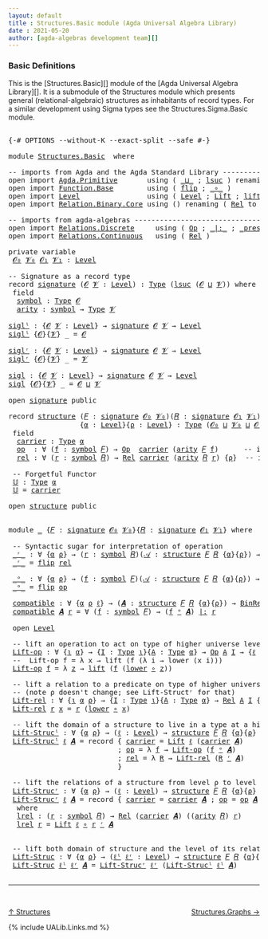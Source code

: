 ```yaml
---
layout: default
title : Structures.Basic module (Agda Universal Algebra Library)
date : 2021-05-20
author: [agda-algebras development team][]
---
```


### <a id="basic-definitions">Basic Definitions</a>

This is the [Structures.Basic][] module of the [Agda Universal Algebra Library][]. It is a submodule of the Structures module which presents general (relational-algebraic) structures as inhabitants of record types.  For a similar development using Sigma types see the Structures.Sigma.Basic module.

<pre class="Agda">

<a id="519" class="Symbol">{-#</a> <a id="523" class="Keyword">OPTIONS</a> <a id="531" class="Pragma">--without-K</a> <a id="543" class="Pragma">--exact-split</a> <a id="557" class="Pragma">--safe</a> <a id="564" class="Symbol">#-}</a>

<a id="569" class="Keyword">module</a> <a id="576" href="Structures.Basic.html" class="Module">Structures.Basic</a>  <a id="594" class="Keyword">where</a>

<a id="601" class="Comment">-- imports from Agda and the Agda Standard Library -------------------------------------------</a>
<a id="696" class="Keyword">open</a> <a id="701" class="Keyword">import</a> <a id="708" href="Agda.Primitive.html" class="Module">Agda.Primitive</a>       <a id="729" class="Keyword">using</a> <a id="735" class="Symbol">(</a> <a id="737" href="Agda.Primitive.html#810" class="Primitive Operator">_⊔_</a> <a id="741" class="Symbol">;</a> <a id="743" href="Agda.Primitive.html#780" class="Primitive">lsuc</a> <a id="748" class="Symbol">)</a> <a id="750" class="Keyword">renaming</a> <a id="759" class="Symbol">(</a> <a id="761" href="Agda.Primitive.html#326" class="Primitive">Set</a> <a id="765" class="Symbol">to</a> <a id="768" class="Primitive">Type</a> <a id="773" class="Symbol">)</a>
<a id="775" class="Keyword">open</a> <a id="780" class="Keyword">import</a> <a id="787" href="Function.Base.html" class="Module">Function.Base</a>        <a id="808" class="Keyword">using</a> <a id="814" class="Symbol">(</a> <a id="816" href="Function.Base.html#1554" class="Function">flip</a> <a id="821" class="Symbol">;</a> <a id="823" href="Function.Base.html#1031" class="Function Operator">_∘_</a> <a id="827" class="Symbol">)</a>
<a id="829" class="Keyword">open</a> <a id="834" class="Keyword">import</a> <a id="841" href="Level.html" class="Module">Level</a>                <a id="862" class="Keyword">using</a> <a id="868" class="Symbol">(</a> <a id="870" href="Agda.Primitive.html#597" class="Postulate">Level</a> <a id="876" class="Symbol">;</a> <a id="878" href="Level.html#400" class="Record">Lift</a> <a id="883" class="Symbol">;</a> <a id="885" href="Level.html#457" class="InductiveConstructor">lift</a> <a id="890" class="Symbol">;</a> <a id="892" href="Level.html#470" class="Field">lower</a> <a id="898" class="Symbol">)</a>
<a id="900" class="Keyword">open</a> <a id="905" class="Keyword">import</a> <a id="912" href="Relation.Binary.Core.html" class="Module">Relation.Binary.Core</a> <a id="933" class="Keyword">using</a> <a id="939" class="Symbol">()</a> <a id="942" class="Keyword">renaming</a> <a id="951" class="Symbol">(</a> <a id="953" href="Relation.Binary.Core.html#882" class="Function">Rel</a> <a id="957" class="Symbol">to</a> <a id="960" class="Function">BinRel</a> <a id="967" class="Symbol">)</a>

<a id="970" class="Comment">-- imports from agda-algebras --------------------------------------------------------------</a>
<a id="1063" class="Keyword">open</a> <a id="1068" class="Keyword">import</a> <a id="1075" href="Relations.Discrete.html" class="Module">Relations.Discrete</a>     <a id="1098" class="Keyword">using</a> <a id="1104" class="Symbol">(</a> <a id="1106" href="Relations.Discrete.html#5506" class="Function">Op</a> <a id="1109" class="Symbol">;</a> <a id="1111" href="Relations.Discrete.html#6404" class="Function Operator">_|:_</a> <a id="1116" class="Symbol">;</a> <a id="1118" href="Relations.Discrete.html#6230" class="Function Operator">_preserves_</a> <a id="1130" class="Symbol">)</a>
<a id="1132" class="Keyword">open</a> <a id="1137" class="Keyword">import</a> <a id="1144" href="Relations.Continuous.html" class="Module">Relations.Continuous</a>   <a id="1167" class="Keyword">using</a> <a id="1173" class="Symbol">(</a> <a id="1175" href="Relations.Continuous.html#3871" class="Function">Rel</a> <a id="1179" class="Symbol">)</a>

<a id="1182" class="Keyword">private</a> <a id="1190" class="Keyword">variable</a>
 <a id="1200" href="Structures.Basic.html#1200" class="Generalizable">𝓞₀</a> <a id="1203" href="Structures.Basic.html#1203" class="Generalizable">𝓥₀</a> <a id="1206" href="Structures.Basic.html#1206" class="Generalizable">𝓞₁</a> <a id="1209" href="Structures.Basic.html#1209" class="Generalizable">𝓥₁</a> <a id="1212" class="Symbol">:</a> <a id="1214" href="Agda.Primitive.html#597" class="Postulate">Level</a>

<a id="1221" class="Comment">-- Signature as a record type</a>
<a id="1251" class="Keyword">record</a> <a id="signature"></a><a id="1258" href="Structures.Basic.html#1258" class="Record">signature</a> <a id="1268" class="Symbol">(</a><a id="1269" href="Structures.Basic.html#1269" class="Bound">𝓞</a> <a id="1271" href="Structures.Basic.html#1271" class="Bound">𝓥</a> <a id="1273" class="Symbol">:</a> <a id="1275" href="Agda.Primitive.html#597" class="Postulate">Level</a><a id="1280" class="Symbol">)</a> <a id="1282" class="Symbol">:</a> <a id="1284" href="Structures.Basic.html#768" class="Primitive">Type</a> <a id="1289" class="Symbol">(</a><a id="1290" href="Agda.Primitive.html#780" class="Primitive">lsuc</a> <a id="1295" class="Symbol">(</a><a id="1296" href="Structures.Basic.html#1269" class="Bound">𝓞</a> <a id="1298" href="Agda.Primitive.html#810" class="Primitive Operator">⊔</a> <a id="1300" href="Structures.Basic.html#1271" class="Bound">𝓥</a><a id="1301" class="Symbol">))</a> <a id="1304" class="Keyword">where</a>
 <a id="1311" class="Keyword">field</a>
  <a id="signature.symbol"></a><a id="1319" href="Structures.Basic.html#1319" class="Field">symbol</a> <a id="1326" class="Symbol">:</a> <a id="1328" href="Structures.Basic.html#768" class="Primitive">Type</a> <a id="1333" href="Structures.Basic.html#1269" class="Bound">𝓞</a>
  <a id="signature.arity"></a><a id="1337" href="Structures.Basic.html#1337" class="Field">arity</a> <a id="1343" class="Symbol">:</a> <a id="1345" href="Structures.Basic.html#1319" class="Field">symbol</a> <a id="1352" class="Symbol">→</a> <a id="1354" href="Structures.Basic.html#768" class="Primitive">Type</a> <a id="1359" href="Structures.Basic.html#1271" class="Bound">𝓥</a>

<a id="siglˡ"></a><a id="1362" href="Structures.Basic.html#1362" class="Function">siglˡ</a> <a id="1368" class="Symbol">:</a> <a id="1370" class="Symbol">{</a><a id="1371" href="Structures.Basic.html#1371" class="Bound">𝓞</a> <a id="1373" href="Structures.Basic.html#1373" class="Bound">𝓥</a> <a id="1375" class="Symbol">:</a> <a id="1377" href="Agda.Primitive.html#597" class="Postulate">Level</a><a id="1382" class="Symbol">}</a> <a id="1384" class="Symbol">→</a> <a id="1386" href="Structures.Basic.html#1258" class="Record">signature</a> <a id="1396" href="Structures.Basic.html#1371" class="Bound">𝓞</a> <a id="1398" href="Structures.Basic.html#1373" class="Bound">𝓥</a> <a id="1400" class="Symbol">→</a> <a id="1402" href="Agda.Primitive.html#597" class="Postulate">Level</a>
<a id="1408" href="Structures.Basic.html#1362" class="Function">siglˡ</a> <a id="1414" class="Symbol">{</a><a id="1415" href="Structures.Basic.html#1415" class="Bound">𝓞</a><a id="1416" class="Symbol">}{</a><a id="1418" href="Structures.Basic.html#1418" class="Bound">𝓥</a><a id="1419" class="Symbol">}</a> <a id="1421" class="Symbol">_</a> <a id="1423" class="Symbol">=</a> <a id="1425" href="Structures.Basic.html#1415" class="Bound">𝓞</a>

<a id="siglʳ"></a><a id="1428" href="Structures.Basic.html#1428" class="Function">siglʳ</a> <a id="1434" class="Symbol">:</a> <a id="1436" class="Symbol">{</a><a id="1437" href="Structures.Basic.html#1437" class="Bound">𝓞</a> <a id="1439" href="Structures.Basic.html#1439" class="Bound">𝓥</a> <a id="1441" class="Symbol">:</a> <a id="1443" href="Agda.Primitive.html#597" class="Postulate">Level</a><a id="1448" class="Symbol">}</a> <a id="1450" class="Symbol">→</a> <a id="1452" href="Structures.Basic.html#1258" class="Record">signature</a> <a id="1462" href="Structures.Basic.html#1437" class="Bound">𝓞</a> <a id="1464" href="Structures.Basic.html#1439" class="Bound">𝓥</a> <a id="1466" class="Symbol">→</a> <a id="1468" href="Agda.Primitive.html#597" class="Postulate">Level</a>
<a id="1474" href="Structures.Basic.html#1428" class="Function">siglʳ</a> <a id="1480" class="Symbol">{</a><a id="1481" href="Structures.Basic.html#1481" class="Bound">𝓞</a><a id="1482" class="Symbol">}{</a><a id="1484" href="Structures.Basic.html#1484" class="Bound">𝓥</a><a id="1485" class="Symbol">}</a> <a id="1487" class="Symbol">_</a> <a id="1489" class="Symbol">=</a> <a id="1491" href="Structures.Basic.html#1484" class="Bound">𝓥</a>

<a id="sigl"></a><a id="1494" href="Structures.Basic.html#1494" class="Function">sigl</a> <a id="1499" class="Symbol">:</a> <a id="1501" class="Symbol">{</a><a id="1502" href="Structures.Basic.html#1502" class="Bound">𝓞</a> <a id="1504" href="Structures.Basic.html#1504" class="Bound">𝓥</a> <a id="1506" class="Symbol">:</a> <a id="1508" href="Agda.Primitive.html#597" class="Postulate">Level</a><a id="1513" class="Symbol">}</a> <a id="1515" class="Symbol">→</a> <a id="1517" href="Structures.Basic.html#1258" class="Record">signature</a> <a id="1527" href="Structures.Basic.html#1502" class="Bound">𝓞</a> <a id="1529" href="Structures.Basic.html#1504" class="Bound">𝓥</a> <a id="1531" class="Symbol">→</a> <a id="1533" href="Agda.Primitive.html#597" class="Postulate">Level</a>
<a id="1539" href="Structures.Basic.html#1494" class="Function">sigl</a> <a id="1544" class="Symbol">{</a><a id="1545" href="Structures.Basic.html#1545" class="Bound">𝓞</a><a id="1546" class="Symbol">}{</a><a id="1548" href="Structures.Basic.html#1548" class="Bound">𝓥</a><a id="1549" class="Symbol">}</a> <a id="1551" class="Symbol">_</a> <a id="1553" class="Symbol">=</a> <a id="1555" href="Structures.Basic.html#1545" class="Bound">𝓞</a> <a id="1557" href="Agda.Primitive.html#810" class="Primitive Operator">⊔</a> <a id="1559" href="Structures.Basic.html#1548" class="Bound">𝓥</a>

<a id="1562" class="Keyword">open</a> <a id="1567" href="Structures.Basic.html#1258" class="Module">signature</a> <a id="1577" class="Keyword">public</a>

<a id="1585" class="Keyword">record</a> <a id="structure"></a><a id="1592" href="Structures.Basic.html#1592" class="Record">structure</a> <a id="1602" class="Symbol">(</a><a id="1603" href="Structures.Basic.html#1603" class="Bound">𝐹</a> <a id="1605" class="Symbol">:</a> <a id="1607" href="Structures.Basic.html#1258" class="Record">signature</a> <a id="1617" href="Structures.Basic.html#1200" class="Generalizable">𝓞₀</a> <a id="1620" href="Structures.Basic.html#1203" class="Generalizable">𝓥₀</a><a id="1622" class="Symbol">)(</a><a id="1624" href="Structures.Basic.html#1624" class="Bound">𝑅</a> <a id="1626" class="Symbol">:</a> <a id="1628" href="Structures.Basic.html#1258" class="Record">signature</a> <a id="1638" href="Structures.Basic.html#1206" class="Generalizable">𝓞₁</a> <a id="1641" href="Structures.Basic.html#1209" class="Generalizable">𝓥₁</a><a id="1643" class="Symbol">)</a>
                 <a id="1662" class="Symbol">{</a><a id="1663" href="Structures.Basic.html#1663" class="Bound">α</a> <a id="1665" class="Symbol">:</a> <a id="1667" href="Agda.Primitive.html#597" class="Postulate">Level</a><a id="1672" class="Symbol">}{</a><a id="1674" href="Structures.Basic.html#1674" class="Bound">ρ</a> <a id="1676" class="Symbol">:</a> <a id="1678" href="Agda.Primitive.html#597" class="Postulate">Level</a><a id="1683" class="Symbol">}</a> <a id="1685" class="Symbol">:</a> <a id="1687" href="Structures.Basic.html#768" class="Primitive">Type</a> <a id="1692" class="Symbol">(</a><a id="1693" href="Structures.Basic.html#1617" class="Bound">𝓞₀</a> <a id="1696" href="Agda.Primitive.html#810" class="Primitive Operator">⊔</a> <a id="1698" href="Structures.Basic.html#1620" class="Bound">𝓥₀</a> <a id="1701" href="Agda.Primitive.html#810" class="Primitive Operator">⊔</a> <a id="1703" href="Structures.Basic.html#1638" class="Bound">𝓞₁</a> <a id="1706" href="Agda.Primitive.html#810" class="Primitive Operator">⊔</a> <a id="1708" href="Structures.Basic.html#1641" class="Bound">𝓥₁</a> <a id="1711" href="Agda.Primitive.html#810" class="Primitive Operator">⊔</a> <a id="1713" class="Symbol">(</a><a id="1714" href="Agda.Primitive.html#780" class="Primitive">lsuc</a> <a id="1719" class="Symbol">(</a><a id="1720" href="Structures.Basic.html#1663" class="Bound">α</a> <a id="1722" href="Agda.Primitive.html#810" class="Primitive Operator">⊔</a> <a id="1724" href="Structures.Basic.html#1674" class="Bound">ρ</a><a id="1725" class="Symbol">)))</a> <a id="1729" class="Keyword">where</a>
 <a id="1736" class="Keyword">field</a>
  <a id="structure.carrier"></a><a id="1744" href="Structures.Basic.html#1744" class="Field">carrier</a> <a id="1752" class="Symbol">:</a> <a id="1754" href="Structures.Basic.html#768" class="Primitive">Type</a> <a id="1759" href="Structures.Basic.html#1663" class="Bound">α</a>
  <a id="structure.op"></a><a id="1763" href="Structures.Basic.html#1763" class="Field">op</a>  <a id="1767" class="Symbol">:</a> <a id="1769" class="Symbol">∀</a> <a id="1771" class="Symbol">(</a><a id="1772" href="Structures.Basic.html#1772" class="Bound">f</a> <a id="1774" class="Symbol">:</a> <a id="1776" href="Structures.Basic.html#1319" class="Field">symbol</a> <a id="1783" href="Structures.Basic.html#1603" class="Bound">𝐹</a><a id="1784" class="Symbol">)</a> <a id="1786" class="Symbol">→</a> <a id="1788" href="Relations.Discrete.html#5506" class="Function">Op</a>  <a id="1792" href="Structures.Basic.html#1744" class="Field">carrier</a> <a id="1800" class="Symbol">(</a><a id="1801" href="Structures.Basic.html#1337" class="Field">arity</a> <a id="1807" href="Structures.Basic.html#1603" class="Bound">𝐹</a> <a id="1809" href="Structures.Basic.html#1772" class="Bound">f</a><a id="1810" class="Symbol">)</a>      <a id="1817" class="Comment">-- interpret. of operations</a>
  <a id="structure.rel"></a><a id="1847" href="Structures.Basic.html#1847" class="Field">rel</a> <a id="1851" class="Symbol">:</a> <a id="1853" class="Symbol">∀</a> <a id="1855" class="Symbol">(</a><a id="1856" href="Structures.Basic.html#1856" class="Bound">r</a> <a id="1858" class="Symbol">:</a> <a id="1860" href="Structures.Basic.html#1319" class="Field">symbol</a> <a id="1867" href="Structures.Basic.html#1624" class="Bound">𝑅</a><a id="1868" class="Symbol">)</a> <a id="1870" class="Symbol">→</a> <a id="1872" href="Relations.Continuous.html#3871" class="Function">Rel</a> <a id="1876" href="Structures.Basic.html#1744" class="Field">carrier</a> <a id="1884" class="Symbol">(</a><a id="1885" href="Structures.Basic.html#1337" class="Field">arity</a> <a id="1891" href="Structures.Basic.html#1624" class="Bound">𝑅</a> <a id="1893" href="Structures.Basic.html#1856" class="Bound">r</a><a id="1894" class="Symbol">)</a> <a id="1896" class="Symbol">{</a><a id="1897" href="Structures.Basic.html#1674" class="Bound">ρ</a><a id="1898" class="Symbol">}</a>  <a id="1901" class="Comment">-- interpret. of relations</a>

 <a id="1930" class="Comment">-- Forgetful Functor</a>
 <a id="structure.𝕌"></a><a id="1952" href="Structures.Basic.html#1952" class="Function">𝕌</a> <a id="1954" class="Symbol">:</a> <a id="1956" href="Structures.Basic.html#768" class="Primitive">Type</a> <a id="1961" href="Structures.Basic.html#1663" class="Bound">α</a>
 <a id="1964" href="Structures.Basic.html#1952" class="Function">𝕌</a> <a id="1966" class="Symbol">=</a> <a id="1968" href="Structures.Basic.html#1744" class="Field">carrier</a>

<a id="1977" class="Keyword">open</a> <a id="1982" href="Structures.Basic.html#1592" class="Module">structure</a> <a id="1992" class="Keyword">public</a>


<a id="2001" class="Keyword">module</a> <a id="2008" href="Structures.Basic.html#2008" class="Module">_</a> <a id="2010" class="Symbol">{</a><a id="2011" href="Structures.Basic.html#2011" class="Bound">𝐹</a> <a id="2013" class="Symbol">:</a> <a id="2015" href="Structures.Basic.html#1258" class="Record">signature</a> <a id="2025" href="Structures.Basic.html#1200" class="Generalizable">𝓞₀</a> <a id="2028" href="Structures.Basic.html#1203" class="Generalizable">𝓥₀</a><a id="2030" class="Symbol">}{</a><a id="2032" href="Structures.Basic.html#2032" class="Bound">𝑅</a> <a id="2034" class="Symbol">:</a> <a id="2036" href="Structures.Basic.html#1258" class="Record">signature</a> <a id="2046" href="Structures.Basic.html#1206" class="Generalizable">𝓞₁</a> <a id="2049" href="Structures.Basic.html#1209" class="Generalizable">𝓥₁</a><a id="2051" class="Symbol">}</a> <a id="2053" class="Keyword">where</a>

 <a id="2061" class="Comment">-- Syntactic sugar for interpretation of operation</a>
 <a id="2113" href="Structures.Basic.html#2113" class="Function Operator">_ʳ_</a> <a id="2117" class="Symbol">:</a> <a id="2119" class="Symbol">∀</a> <a id="2121" class="Symbol">{</a><a id="2122" href="Structures.Basic.html#2122" class="Bound">α</a> <a id="2124" href="Structures.Basic.html#2124" class="Bound">ρ</a><a id="2125" class="Symbol">}</a> <a id="2127" class="Symbol">→</a> <a id="2129" class="Symbol">(</a><a id="2130" href="Structures.Basic.html#2130" class="Bound">r</a> <a id="2132" class="Symbol">:</a> <a id="2134" href="Structures.Basic.html#1319" class="Field">symbol</a> <a id="2141" href="Structures.Basic.html#2032" class="Bound">𝑅</a><a id="2142" class="Symbol">)(</a><a id="2144" href="Structures.Basic.html#2144" class="Bound">𝒜</a> <a id="2146" class="Symbol">:</a> <a id="2148" href="Structures.Basic.html#1592" class="Record">structure</a> <a id="2158" href="Structures.Basic.html#2011" class="Bound">𝐹</a> <a id="2160" href="Structures.Basic.html#2032" class="Bound">𝑅</a> <a id="2162" class="Symbol">{</a><a id="2163" href="Structures.Basic.html#2122" class="Bound">α</a><a id="2164" class="Symbol">}{</a><a id="2166" href="Structures.Basic.html#2124" class="Bound">ρ</a><a id="2167" class="Symbol">})</a> <a id="2170" class="Symbol">→</a> <a id="2172" href="Relations.Continuous.html#3871" class="Function">Rel</a> <a id="2176" class="Symbol">(</a><a id="2177" href="Structures.Basic.html#1744" class="Field">carrier</a> <a id="2185" href="Structures.Basic.html#2144" class="Bound">𝒜</a><a id="2186" class="Symbol">)</a> <a id="2188" class="Symbol">((</a><a id="2190" href="Structures.Basic.html#1337" class="Field">arity</a> <a id="2196" href="Structures.Basic.html#2032" class="Bound">𝑅</a><a id="2197" class="Symbol">)</a> <a id="2199" href="Structures.Basic.html#2130" class="Bound">r</a><a id="2200" class="Symbol">)</a> <a id="2202" class="Symbol">{</a><a id="2203" href="Structures.Basic.html#2124" class="Bound">ρ</a><a id="2204" class="Symbol">}</a>
 <a id="2207" href="Structures.Basic.html#2113" class="Function Operator">_ʳ_</a> <a id="2211" class="Symbol">=</a> <a id="2213" href="Function.Base.html#1554" class="Function">flip</a> <a id="2218" href="Structures.Basic.html#1847" class="Field">rel</a>

 <a id="2224" href="Structures.Basic.html#2224" class="Function Operator">_ᵒ_</a> <a id="2228" class="Symbol">:</a> <a id="2230" class="Symbol">∀</a> <a id="2232" class="Symbol">{</a><a id="2233" href="Structures.Basic.html#2233" class="Bound">α</a> <a id="2235" href="Structures.Basic.html#2235" class="Bound">ρ</a><a id="2236" class="Symbol">}</a> <a id="2238" class="Symbol">→</a> <a id="2240" class="Symbol">(</a><a id="2241" href="Structures.Basic.html#2241" class="Bound">f</a> <a id="2243" class="Symbol">:</a> <a id="2245" href="Structures.Basic.html#1319" class="Field">symbol</a> <a id="2252" href="Structures.Basic.html#2011" class="Bound">𝐹</a><a id="2253" class="Symbol">)(</a><a id="2255" href="Structures.Basic.html#2255" class="Bound">𝒜</a> <a id="2257" class="Symbol">:</a> <a id="2259" href="Structures.Basic.html#1592" class="Record">structure</a> <a id="2269" href="Structures.Basic.html#2011" class="Bound">𝐹</a> <a id="2271" href="Structures.Basic.html#2032" class="Bound">𝑅</a> <a id="2273" class="Symbol">{</a><a id="2274" href="Structures.Basic.html#2233" class="Bound">α</a><a id="2275" class="Symbol">}{</a><a id="2277" href="Structures.Basic.html#2235" class="Bound">ρ</a><a id="2278" class="Symbol">})</a> <a id="2281" class="Symbol">→</a> <a id="2283" href="Relations.Discrete.html#5506" class="Function">Op</a> <a id="2286" class="Symbol">(</a><a id="2287" href="Structures.Basic.html#1744" class="Field">carrier</a> <a id="2295" href="Structures.Basic.html#2255" class="Bound">𝒜</a><a id="2296" class="Symbol">)((</a><a id="2299" href="Structures.Basic.html#1337" class="Field">arity</a> <a id="2305" href="Structures.Basic.html#2011" class="Bound">𝐹</a><a id="2306" class="Symbol">)</a> <a id="2308" href="Structures.Basic.html#2241" class="Bound">f</a><a id="2309" class="Symbol">)</a>
 <a id="2312" href="Structures.Basic.html#2224" class="Function Operator">_ᵒ_</a> <a id="2316" class="Symbol">=</a> <a id="2318" href="Function.Base.html#1554" class="Function">flip</a> <a id="2323" href="Structures.Basic.html#1763" class="Field">op</a>

 <a id="2328" href="Structures.Basic.html#2328" class="Function">compatible</a> <a id="2339" class="Symbol">:</a> <a id="2341" class="Symbol">∀</a> <a id="2343" class="Symbol">{</a><a id="2344" href="Structures.Basic.html#2344" class="Bound">α</a> <a id="2346" href="Structures.Basic.html#2346" class="Bound">ρ</a> <a id="2348" href="Structures.Basic.html#2348" class="Bound">ℓ</a><a id="2349" class="Symbol">}</a> <a id="2351" class="Symbol">→</a> <a id="2353" class="Symbol">(</a><a id="2354" href="Structures.Basic.html#2354" class="Bound">𝑨</a> <a id="2356" class="Symbol">:</a> <a id="2358" href="Structures.Basic.html#1592" class="Record">structure</a> <a id="2368" href="Structures.Basic.html#2011" class="Bound">𝐹</a> <a id="2370" href="Structures.Basic.html#2032" class="Bound">𝑅</a> <a id="2372" class="Symbol">{</a><a id="2373" href="Structures.Basic.html#2344" class="Bound">α</a><a id="2374" class="Symbol">}{</a><a id="2376" href="Structures.Basic.html#2346" class="Bound">ρ</a><a id="2377" class="Symbol">})</a> <a id="2380" class="Symbol">→</a> <a id="2382" href="Structures.Basic.html#960" class="Function">BinRel</a> <a id="2389" class="Symbol">(</a><a id="2390" href="Structures.Basic.html#1744" class="Field">carrier</a> <a id="2398" href="Structures.Basic.html#2354" class="Bound">𝑨</a><a id="2399" class="Symbol">)</a> <a id="2401" href="Structures.Basic.html#2348" class="Bound">ℓ</a> <a id="2403" class="Symbol">→</a> <a id="2405" href="Structures.Basic.html#768" class="Primitive">Type</a> <a id="2410" class="Symbol">_</a>
 <a id="2413" href="Structures.Basic.html#2328" class="Function">compatible</a> <a id="2424" href="Structures.Basic.html#2424" class="Bound">𝑨</a> <a id="2426" href="Structures.Basic.html#2426" class="Bound">r</a> <a id="2428" class="Symbol">=</a> <a id="2430" class="Symbol">∀</a> <a id="2432" class="Symbol">(</a><a id="2433" href="Structures.Basic.html#2433" class="Bound">f</a> <a id="2435" class="Symbol">:</a> <a id="2437" href="Structures.Basic.html#1319" class="Field">symbol</a> <a id="2444" href="Structures.Basic.html#2011" class="Bound">𝐹</a><a id="2445" class="Symbol">)</a> <a id="2447" class="Symbol">→</a> <a id="2449" class="Symbol">(</a><a id="2450" href="Structures.Basic.html#2433" class="Bound">f</a> <a id="2452" href="Structures.Basic.html#2224" class="Function Operator">ᵒ</a> <a id="2454" href="Structures.Basic.html#2424" class="Bound">𝑨</a><a id="2455" class="Symbol">)</a> <a id="2457" href="Relations.Discrete.html#6404" class="Function Operator">|:</a> <a id="2460" href="Structures.Basic.html#2426" class="Bound">r</a>

 <a id="2464" class="Keyword">open</a> <a id="2469" href="Level.html" class="Module">Level</a>

 <a id="2477" class="Comment">-- lift an operation to act on type of higher universe level</a>
 <a id="2539" href="Structures.Basic.html#2539" class="Function">Lift-op</a> <a id="2547" class="Symbol">:</a> <a id="2549" class="Symbol">∀</a> <a id="2551" class="Symbol">{</a><a id="2552" href="Structures.Basic.html#2552" class="Bound">ι</a> <a id="2554" href="Structures.Basic.html#2554" class="Bound">α</a><a id="2555" class="Symbol">}</a> <a id="2557" class="Symbol">→</a> <a id="2559" class="Symbol">{</a><a id="2560" href="Structures.Basic.html#2560" class="Bound">I</a> <a id="2562" class="Symbol">:</a> <a id="2564" href="Structures.Basic.html#768" class="Primitive">Type</a> <a id="2569" href="Structures.Basic.html#2552" class="Bound">ι</a><a id="2570" class="Symbol">}{</a><a id="2572" href="Structures.Basic.html#2572" class="Bound">A</a> <a id="2574" class="Symbol">:</a> <a id="2576" href="Structures.Basic.html#768" class="Primitive">Type</a> <a id="2581" href="Structures.Basic.html#2554" class="Bound">α</a><a id="2582" class="Symbol">}</a> <a id="2584" class="Symbol">→</a> <a id="2586" href="Relations.Discrete.html#5506" class="Function">Op</a> <a id="2589" href="Structures.Basic.html#2572" class="Bound">A</a> <a id="2591" href="Structures.Basic.html#2560" class="Bound">I</a> <a id="2593" class="Symbol">→</a> <a id="2595" class="Symbol">{</a><a id="2596" href="Structures.Basic.html#2596" class="Bound">ℓ</a> <a id="2598" class="Symbol">:</a> <a id="2600" href="Agda.Primitive.html#597" class="Postulate">Level</a><a id="2605" class="Symbol">}</a> <a id="2607" class="Symbol">→</a> <a id="2609" href="Relations.Discrete.html#5506" class="Function">Op</a> <a id="2612" class="Symbol">(</a><a id="2613" href="Level.html#400" class="Record">Lift</a> <a id="2618" href="Structures.Basic.html#2596" class="Bound">ℓ</a> <a id="2620" href="Structures.Basic.html#2572" class="Bound">A</a><a id="2621" class="Symbol">)</a> <a id="2623" href="Structures.Basic.html#2560" class="Bound">I</a>
 <a id="2626" class="Comment">--  Lift-op f = λ x → lift (f (λ i → lower (x i)))</a>
 <a id="2678" href="Structures.Basic.html#2539" class="Function">Lift-op</a> <a id="2686" href="Structures.Basic.html#2686" class="Bound">f</a> <a id="2688" class="Symbol">=</a> <a id="2690" class="Symbol">λ</a> <a id="2692" href="Structures.Basic.html#2692" class="Bound">z</a> <a id="2694" class="Symbol">→</a> <a id="2696" href="Level.html#457" class="InductiveConstructor">lift</a> <a id="2701" class="Symbol">(</a><a id="2702" href="Structures.Basic.html#2686" class="Bound">f</a> <a id="2704" class="Symbol">(</a><a id="2705" href="Level.html#470" class="Field">lower</a> <a id="2711" href="Function.Base.html#1031" class="Function Operator">∘</a> <a id="2713" href="Structures.Basic.html#2692" class="Bound">z</a><a id="2714" class="Symbol">))</a>

 <a id="2719" class="Comment">-- lift a relation to a predicate on type of higher universe level</a>
 <a id="2787" class="Comment">-- (note ρ doesn&#39;t change; see Lift-Structʳ for that)</a>
 <a id="2842" href="Structures.Basic.html#2842" class="Function">Lift-rel</a> <a id="2851" class="Symbol">:</a> <a id="2853" class="Symbol">∀</a> <a id="2855" class="Symbol">{</a><a id="2856" href="Structures.Basic.html#2856" class="Bound">ι</a> <a id="2858" href="Structures.Basic.html#2858" class="Bound">α</a> <a id="2860" href="Structures.Basic.html#2860" class="Bound">ρ</a><a id="2861" class="Symbol">}</a> <a id="2863" class="Symbol">→</a> <a id="2865" class="Symbol">{</a><a id="2866" href="Structures.Basic.html#2866" class="Bound">I</a> <a id="2868" class="Symbol">:</a> <a id="2870" href="Structures.Basic.html#768" class="Primitive">Type</a> <a id="2875" href="Structures.Basic.html#2856" class="Bound">ι</a><a id="2876" class="Symbol">}{</a><a id="2878" href="Structures.Basic.html#2878" class="Bound">A</a> <a id="2880" class="Symbol">:</a> <a id="2882" href="Structures.Basic.html#768" class="Primitive">Type</a> <a id="2887" href="Structures.Basic.html#2858" class="Bound">α</a><a id="2888" class="Symbol">}</a> <a id="2890" class="Symbol">→</a> <a id="2892" href="Relations.Continuous.html#3871" class="Function">Rel</a> <a id="2896" href="Structures.Basic.html#2878" class="Bound">A</a> <a id="2898" href="Structures.Basic.html#2866" class="Bound">I</a> <a id="2900" class="Symbol">{</a><a id="2901" href="Structures.Basic.html#2860" class="Bound">ρ</a><a id="2902" class="Symbol">}</a> <a id="2904" class="Symbol">→</a> <a id="2906" class="Symbol">{</a><a id="2907" href="Structures.Basic.html#2907" class="Bound">ℓ</a> <a id="2909" class="Symbol">:</a> <a id="2911" href="Agda.Primitive.html#597" class="Postulate">Level</a><a id="2916" class="Symbol">}</a> <a id="2918" class="Symbol">→</a> <a id="2920" href="Relations.Continuous.html#3871" class="Function">Rel</a> <a id="2924" class="Symbol">(</a><a id="2925" href="Level.html#400" class="Record">Lift</a> <a id="2930" href="Structures.Basic.html#2907" class="Bound">ℓ</a> <a id="2932" href="Structures.Basic.html#2878" class="Bound">A</a><a id="2933" class="Symbol">)</a> <a id="2935" href="Structures.Basic.html#2866" class="Bound">I</a><a id="2936" class="Symbol">{</a><a id="2937" href="Structures.Basic.html#2860" class="Bound">ρ</a><a id="2938" class="Symbol">}</a>
 <a id="2941" href="Structures.Basic.html#2842" class="Function">Lift-rel</a> <a id="2950" href="Structures.Basic.html#2950" class="Bound">r</a> <a id="2952" href="Structures.Basic.html#2952" class="Bound">x</a> <a id="2954" class="Symbol">=</a> <a id="2956" href="Structures.Basic.html#2950" class="Bound">r</a> <a id="2958" class="Symbol">(</a><a id="2959" href="Level.html#470" class="Field">lower</a> <a id="2965" href="Function.Base.html#1031" class="Function Operator">∘</a> <a id="2967" href="Structures.Basic.html#2952" class="Bound">x</a><a id="2968" class="Symbol">)</a>

 <a id="2972" class="Comment">-- lift the domain of a structure to live in a type at a higher universe level</a>
 <a id="3052" href="Structures.Basic.html#3052" class="Function">Lift-Strucˡ</a> <a id="3064" class="Symbol">:</a> <a id="3066" class="Symbol">∀</a> <a id="3068" class="Symbol">{</a><a id="3069" href="Structures.Basic.html#3069" class="Bound">α</a> <a id="3071" href="Structures.Basic.html#3071" class="Bound">ρ</a><a id="3072" class="Symbol">}</a> <a id="3074" class="Symbol">→</a> <a id="3076" class="Symbol">(</a><a id="3077" href="Structures.Basic.html#3077" class="Bound">ℓ</a> <a id="3079" class="Symbol">:</a> <a id="3081" href="Agda.Primitive.html#597" class="Postulate">Level</a><a id="3086" class="Symbol">)</a> <a id="3088" class="Symbol">→</a> <a id="3090" href="Structures.Basic.html#1592" class="Record">structure</a> <a id="3100" href="Structures.Basic.html#2011" class="Bound">𝐹</a> <a id="3102" href="Structures.Basic.html#2032" class="Bound">𝑅</a> <a id="3104" class="Symbol">{</a><a id="3105" href="Structures.Basic.html#3069" class="Bound">α</a><a id="3106" class="Symbol">}{</a><a id="3108" href="Structures.Basic.html#3071" class="Bound">ρ</a><a id="3109" class="Symbol">}</a> <a id="3111" class="Symbol">→</a> <a id="3113" href="Structures.Basic.html#1592" class="Record">structure</a> <a id="3123" href="Structures.Basic.html#2011" class="Bound">𝐹</a> <a id="3125" href="Structures.Basic.html#2032" class="Bound">𝑅</a>  <a id="3128" class="Symbol">{</a><a id="3129" href="Structures.Basic.html#3069" class="Bound">α</a> <a id="3131" href="Agda.Primitive.html#810" class="Primitive Operator">⊔</a> <a id="3133" href="Structures.Basic.html#3077" class="Bound">ℓ</a><a id="3134" class="Symbol">}{</a><a id="3136" href="Structures.Basic.html#3071" class="Bound">ρ</a><a id="3137" class="Symbol">}</a>
 <a id="3140" href="Structures.Basic.html#3052" class="Function">Lift-Strucˡ</a> <a id="3152" href="Structures.Basic.html#3152" class="Bound">ℓ</a> <a id="3154" href="Structures.Basic.html#3154" class="Bound">𝑨</a> <a id="3156" class="Symbol">=</a> <a id="3158" class="Keyword">record</a> <a id="3165" class="Symbol">{</a> <a id="3167" href="Structures.Basic.html#1744" class="Field">carrier</a> <a id="3175" class="Symbol">=</a> <a id="3177" href="Level.html#400" class="Record">Lift</a> <a id="3182" href="Structures.Basic.html#3152" class="Bound">ℓ</a> <a id="3184" class="Symbol">(</a><a id="3185" href="Structures.Basic.html#1744" class="Field">carrier</a> <a id="3193" href="Structures.Basic.html#3154" class="Bound">𝑨</a><a id="3194" class="Symbol">)</a>
                          <a id="3222" class="Symbol">;</a> <a id="3224" href="Structures.Basic.html#1763" class="Field">op</a> <a id="3227" class="Symbol">=</a> <a id="3229" class="Symbol">λ</a> <a id="3231" href="Structures.Basic.html#3231" class="Bound">f</a> <a id="3233" class="Symbol">→</a> <a id="3235" href="Structures.Basic.html#2539" class="Function">Lift-op</a> <a id="3243" class="Symbol">(</a><a id="3244" href="Structures.Basic.html#3231" class="Bound">f</a> <a id="3246" href="Structures.Basic.html#2224" class="Function Operator">ᵒ</a> <a id="3248" href="Structures.Basic.html#3154" class="Bound">𝑨</a><a id="3249" class="Symbol">)</a>
                          <a id="3277" class="Symbol">;</a> <a id="3279" href="Structures.Basic.html#1847" class="Field">rel</a> <a id="3283" class="Symbol">=</a> <a id="3285" class="Symbol">λ</a> <a id="3287" href="Structures.Basic.html#3287" class="Bound">R</a> <a id="3289" class="Symbol">→</a> <a id="3291" href="Structures.Basic.html#2842" class="Function">Lift-rel</a> <a id="3300" class="Symbol">(</a><a id="3301" href="Structures.Basic.html#3287" class="Bound">R</a> <a id="3303" href="Structures.Basic.html#2113" class="Function Operator">ʳ</a> <a id="3305" href="Structures.Basic.html#3154" class="Bound">𝑨</a><a id="3306" class="Symbol">)</a>
                          <a id="3334" class="Symbol">}</a>

 <a id="3338" class="Comment">-- lift the relations of a structure from level ρ to level ρ ⊔ ℓ</a>
 <a id="3404" href="Structures.Basic.html#3404" class="Function">Lift-Strucʳ</a> <a id="3416" class="Symbol">:</a> <a id="3418" class="Symbol">∀</a> <a id="3420" class="Symbol">{</a><a id="3421" href="Structures.Basic.html#3421" class="Bound">α</a> <a id="3423" href="Structures.Basic.html#3423" class="Bound">ρ</a><a id="3424" class="Symbol">}</a> <a id="3426" class="Symbol">→</a> <a id="3428" class="Symbol">(</a><a id="3429" href="Structures.Basic.html#3429" class="Bound">ℓ</a> <a id="3431" class="Symbol">:</a> <a id="3433" href="Agda.Primitive.html#597" class="Postulate">Level</a><a id="3438" class="Symbol">)</a> <a id="3440" class="Symbol">→</a> <a id="3442" href="Structures.Basic.html#1592" class="Record">structure</a> <a id="3452" href="Structures.Basic.html#2011" class="Bound">𝐹</a> <a id="3454" href="Structures.Basic.html#2032" class="Bound">𝑅</a> <a id="3456" class="Symbol">{</a><a id="3457" href="Structures.Basic.html#3421" class="Bound">α</a><a id="3458" class="Symbol">}{</a><a id="3460" href="Structures.Basic.html#3423" class="Bound">ρ</a><a id="3461" class="Symbol">}</a> <a id="3463" class="Symbol">→</a> <a id="3465" href="Structures.Basic.html#1592" class="Record">structure</a> <a id="3475" href="Structures.Basic.html#2011" class="Bound">𝐹</a> <a id="3477" href="Structures.Basic.html#2032" class="Bound">𝑅</a> <a id="3479" class="Symbol">{</a><a id="3480" href="Structures.Basic.html#3421" class="Bound">α</a><a id="3481" class="Symbol">}{</a><a id="3483" href="Structures.Basic.html#3423" class="Bound">ρ</a> <a id="3485" href="Agda.Primitive.html#810" class="Primitive Operator">⊔</a> <a id="3487" href="Structures.Basic.html#3429" class="Bound">ℓ</a><a id="3488" class="Symbol">}</a>
 <a id="3491" href="Structures.Basic.html#3404" class="Function">Lift-Strucʳ</a> <a id="3503" href="Structures.Basic.html#3503" class="Bound">ℓ</a> <a id="3505" href="Structures.Basic.html#3505" class="Bound">𝑨</a> <a id="3507" class="Symbol">=</a> <a id="3509" class="Keyword">record</a> <a id="3516" class="Symbol">{</a> <a id="3518" href="Structures.Basic.html#1744" class="Field">carrier</a> <a id="3526" class="Symbol">=</a> <a id="3528" href="Structures.Basic.html#1744" class="Field">carrier</a> <a id="3536" href="Structures.Basic.html#3505" class="Bound">𝑨</a> <a id="3538" class="Symbol">;</a> <a id="3540" href="Structures.Basic.html#1763" class="Field">op</a> <a id="3543" class="Symbol">=</a> <a id="3545" href="Structures.Basic.html#1763" class="Field">op</a> <a id="3548" href="Structures.Basic.html#3505" class="Bound">𝑨</a> <a id="3550" class="Symbol">;</a> <a id="3552" href="Structures.Basic.html#1847" class="Field">rel</a> <a id="3556" class="Symbol">=</a> <a id="3558" href="Structures.Basic.html#3575" class="Function">lrel</a> <a id="3563" class="Symbol">}</a>
  <a id="3567" class="Keyword">where</a>
  <a id="3575" href="Structures.Basic.html#3575" class="Function">lrel</a> <a id="3580" class="Symbol">:</a> <a id="3582" class="Symbol">(</a><a id="3583" href="Structures.Basic.html#3583" class="Bound">r</a> <a id="3585" class="Symbol">:</a> <a id="3587" href="Structures.Basic.html#1319" class="Field">symbol</a> <a id="3594" href="Structures.Basic.html#2032" class="Bound">𝑅</a><a id="3595" class="Symbol">)</a> <a id="3597" class="Symbol">→</a> <a id="3599" href="Relations.Continuous.html#3871" class="Function">Rel</a> <a id="3603" class="Symbol">(</a><a id="3604" href="Structures.Basic.html#1744" class="Field">carrier</a> <a id="3612" href="Structures.Basic.html#3505" class="Bound">𝑨</a><a id="3613" class="Symbol">)</a> <a id="3615" class="Symbol">((</a><a id="3617" href="Structures.Basic.html#1337" class="Field">arity</a> <a id="3623" href="Structures.Basic.html#2032" class="Bound">𝑅</a><a id="3624" class="Symbol">)</a> <a id="3626" href="Structures.Basic.html#3583" class="Bound">r</a><a id="3627" class="Symbol">)</a>
  <a id="3631" href="Structures.Basic.html#3575" class="Function">lrel</a> <a id="3636" href="Structures.Basic.html#3636" class="Bound">r</a> <a id="3638" class="Symbol">=</a> <a id="3640" href="Level.html#400" class="Record">Lift</a> <a id="3645" href="Structures.Basic.html#3503" class="Bound">ℓ</a> <a id="3647" href="Function.Base.html#1031" class="Function Operator">∘</a> <a id="3649" href="Structures.Basic.html#3636" class="Bound">r</a> <a id="3651" href="Structures.Basic.html#2113" class="Function Operator">ʳ</a> <a id="3653" href="Structures.Basic.html#3505" class="Bound">𝑨</a>


 <a id="3658" class="Comment">-- lift both domain of structure and the level of its relations</a>
 <a id="3723" href="Structures.Basic.html#3723" class="Function">Lift-Struc</a> <a id="3734" class="Symbol">:</a> <a id="3736" class="Symbol">∀</a> <a id="3738" class="Symbol">{</a><a id="3739" href="Structures.Basic.html#3739" class="Bound">α</a> <a id="3741" href="Structures.Basic.html#3741" class="Bound">ρ</a><a id="3742" class="Symbol">}</a> <a id="3744" class="Symbol">→</a> <a id="3746" class="Symbol">(</a><a id="3747" href="Structures.Basic.html#3747" class="Bound">ℓˡ</a> <a id="3750" href="Structures.Basic.html#3750" class="Bound">ℓʳ</a> <a id="3753" class="Symbol">:</a> <a id="3755" href="Agda.Primitive.html#597" class="Postulate">Level</a><a id="3760" class="Symbol">)</a> <a id="3762" class="Symbol">→</a> <a id="3764" href="Structures.Basic.html#1592" class="Record">structure</a> <a id="3774" href="Structures.Basic.html#2011" class="Bound">𝐹</a> <a id="3776" href="Structures.Basic.html#2032" class="Bound">𝑅</a> <a id="3778" class="Symbol">{</a><a id="3779" href="Structures.Basic.html#3739" class="Bound">α</a><a id="3780" class="Symbol">}{</a><a id="3782" href="Structures.Basic.html#3741" class="Bound">ρ</a><a id="3783" class="Symbol">}</a> <a id="3785" class="Symbol">→</a> <a id="3787" href="Structures.Basic.html#1592" class="Record">structure</a> <a id="3797" href="Structures.Basic.html#2011" class="Bound">𝐹</a> <a id="3799" href="Structures.Basic.html#2032" class="Bound">𝑅</a> <a id="3801" class="Symbol">{</a><a id="3802" href="Structures.Basic.html#3739" class="Bound">α</a> <a id="3804" href="Agda.Primitive.html#810" class="Primitive Operator">⊔</a> <a id="3806" href="Structures.Basic.html#3747" class="Bound">ℓˡ</a><a id="3808" class="Symbol">}{</a><a id="3810" href="Structures.Basic.html#3741" class="Bound">ρ</a> <a id="3812" href="Agda.Primitive.html#810" class="Primitive Operator">⊔</a> <a id="3814" href="Structures.Basic.html#3750" class="Bound">ℓʳ</a><a id="3816" class="Symbol">}</a>
 <a id="3819" href="Structures.Basic.html#3723" class="Function">Lift-Struc</a> <a id="3830" href="Structures.Basic.html#3830" class="Bound">ℓˡ</a> <a id="3833" href="Structures.Basic.html#3833" class="Bound">ℓʳ</a> <a id="3836" href="Structures.Basic.html#3836" class="Bound">𝑨</a> <a id="3838" class="Symbol">=</a> <a id="3840" href="Structures.Basic.html#3404" class="Function">Lift-Strucʳ</a> <a id="3852" href="Structures.Basic.html#3833" class="Bound">ℓʳ</a> <a id="3855" class="Symbol">(</a><a id="3856" href="Structures.Basic.html#3052" class="Function">Lift-Strucˡ</a> <a id="3868" href="Structures.Basic.html#3830" class="Bound">ℓˡ</a> <a id="3871" href="Structures.Basic.html#3836" class="Bound">𝑨</a><a id="3872" class="Symbol">)</a>

</pre>

--------------------------------

<br>

[↑ Structures](Structures.html)
<span style="float:right;">[Structures.Graphs →](Structures.Graphs.html)</span>

{% include UALib.Links.md %}

[agda-algebras development team]: https://github.com/ualib/agda-algebras#the-agda-algebras-development-team

